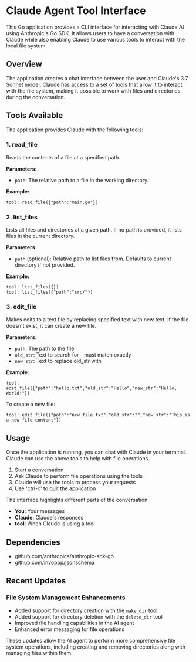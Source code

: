 # Claude Agent Tool Interface

This Go application provides a CLI interface for interacting with Claude AI using Anthropic's Go SDK. It allows users to have a conversation with Claude while also enabling Claude to use various tools to interact with the local file system.

## Overview

The application creates a chat interface between the user and Claude's 3.7 Sonnet model. Claude has access to a set of tools that allow it to interact with the file system, making it possible to work with files and directories during the conversation.

## Tools Available

The application provides Claude with the following tools:

### 1. read_file

Reads the contents of a file at a specified path.

**Parameters:**
- `path`: The relative path to a file in the working directory.

**Example:**
```
tool: read_file({"path":"main.go"})
```

### 2. list_files

Lists all files and directories at a given path. If no path is provided, it lists files in the current directory.

**Parameters:**
- `path` (optional): Relative path to list files from. Defaults to current directory if not provided.

**Example:**
```
tool: list_files({})
tool: list_files({"path":"src/"})
```

### 3. edit_file

Makes edits to a text file by replacing specified text with new text. If the file doesn't exist, it can create a new file.

**Parameters:**
- `path`: The path to the file
- `old_str`: Text to search for - must match exactly
- `new_str`: Text to replace old_str with

**Example:**
```
tool: edit_file({"path":"hello.txt","old_str":"Hello","new_str":"Hello, World!"})
```

To create a new file:
```
tool: edit_file({"path":"new_file.txt","old_str":"","new_str":"This is a new file content"})
```

## Usage

Once the application is running, you can chat with Claude in your terminal. Claude can use the above tools to help with file operations.

1. Start a conversation
2. Ask Claude to perform file operations using the tools
3. Claude will use the tools to process your requests
4. Use 'ctrl-c' to quit the application

The interface highlights different parts of the conversation:
- **You**: Your messages
- **Claude**: Claude's responses
- **tool**: When Claude is using a tool

## Dependencies

- github.com/anthropics/anthropic-sdk-go
- github.com/invopop/jsonschema

## Recent Updates

### File System Management Enhancements
- Added support for directory creation with the `make_dir` tool
- Added support for directory deletion with the `delete_dir` tool
- Improved file handling capabilities in the AI agent
- Enhanced error messaging for file operations

These updates allow the AI agent to perform more comprehensive file system operations, including creating and removing directories along with managing files within them.